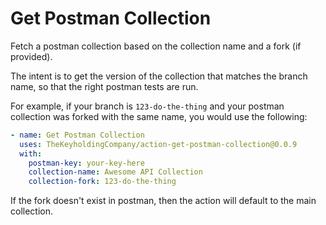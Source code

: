 # Get Postman Collection

Fetch a postman collection based on the collection name and a fork (if provided).

The intent is to get the version of the collection that matches the branch name, so that the right postman tests are run.

For example, if your branch is `123-do-the-thing` and your postman collection was forked with the same name, you would use the following:

```yml
- name: Get Postman Collection
  uses: TheKeyholdingCompany/action-get-postman-collection@0.0.9
  with:
    postman-key: your-key-here
    collection-name: Awesome API Collection
    collection-fork: 123-do-the-thing
```

If the fork doesn't exist in postman, then the action will default to the main collection.
